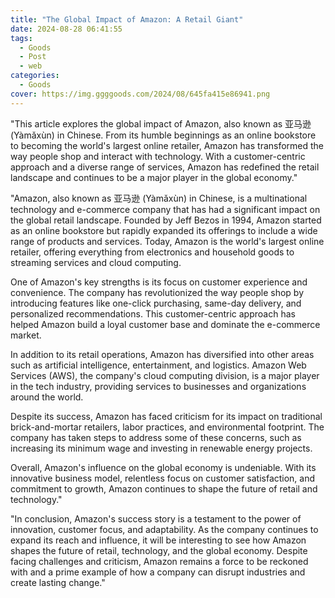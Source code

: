 ```yaml
---
title: "The Global Impact of Amazon: A Retail Giant"
date: 2024-08-28 06:41:55
tags:
  - Goods
  - Post
  - web
categories:
  - Goods
cover: https://img.ggggoods.com/2024/08/645fa415e86941.png
---
```


"This article explores the global impact of Amazon, also known as 亚马逊 (Yàmǎxùn) in Chinese. From its humble beginnings as an online bookstore to becoming the world's largest online retailer, Amazon has transformed the way people shop and interact with technology. With a customer-centric approach and a diverse range of services, Amazon has redefined the retail landscape and continues to be a major player in the global economy."

"Amazon, also known as 亚马逊 (Yàmǎxùn) in Chinese, is a multinational technology and e-commerce company that has had a significant impact on the global retail landscape. Founded by Jeff Bezos in 1994, Amazon started as an online bookstore but rapidly expanded its offerings to include a wide range of products and services. Today, Amazon is the world's largest online retailer, offering everything from electronics and household goods to streaming services and cloud computing.

One of Amazon's key strengths is its focus on customer experience and convenience. The company has revolutionized the way people shop by introducing features like one-click purchasing, same-day delivery, and personalized recommendations. This customer-centric approach has helped Amazon build a loyal customer base and dominate the e-commerce market.

In addition to its retail operations, Amazon has diversified into other areas such as artificial intelligence, entertainment, and logistics. Amazon Web Services (AWS), the company's cloud computing division, is a major player in the tech industry, providing services to businesses and organizations around the world.

Despite its success, Amazon has faced criticism for its impact on traditional brick-and-mortar retailers, labor practices, and environmental footprint. The company has taken steps to address some of these concerns, such as increasing its minimum wage and investing in renewable energy projects.

Overall, Amazon's influence on the global economy is undeniable. With its innovative business model, relentless focus on customer satisfaction, and commitment to growth, Amazon continues to shape the future of retail and technology."

"In conclusion, Amazon's success story is a testament to the power of innovation, customer focus, and adaptability. As the company continues to expand its reach and influence, it will be interesting to see how Amazon shapes the future of retail, technology, and the global economy. Despite facing challenges and criticism, Amazon remains a force to be reckoned with and a prime example of how a company can disrupt industries and create lasting change."
